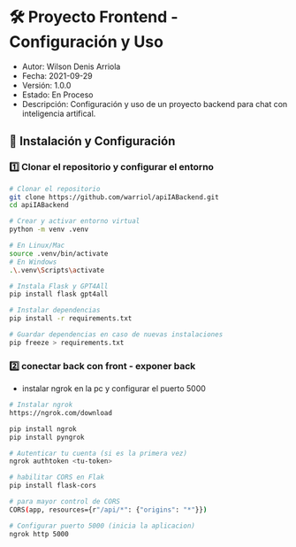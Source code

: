 # 🛠️ Proyecto Frontend - Configuración y Uso
- Autor: Wilson Denis Arriola
- Fecha: 2021-09-29
- Versión: 1.0.0
- Estado: En Proceso
- Descripción: Configuración y uso de un proyecto backend para chat con inteligencia artifical.

## 🚀 Instalación y Configuración

### 1️⃣ Clonar el repositorio y configurar el entorno
```sh
# Clonar el repositorio
git clone https://github.com/warriol/apiIABackend.git
cd apiIABackend

# Crear y activar entorno virtual
python -m venv .venv

# En Linux/Mac
source .venv/bin/activate
# En Windows
.\.venv\Scripts\activate

# Instala Flask y GPT4All
pip install flask gpt4all

# Instalar dependencias
pip install -r requirements.txt

# Guardar dependencias en caso de nuevas instalaciones
pip freeze > requirements.txt
```

### 2️⃣ conectar back con front - exponer back
- instalar ngrok en la pc y configurar el puerto 5000
```sh
# Instalar ngrok
https://ngrok.com/download

pip install ngrok
pip install pyngrok

# Autenticar tu cuenta (si es la primera vez)
ngrok authtoken <tu-token>

# habilitar CORS en Flak
pip install flask-cors

# para mayor control de CORS
CORS(app, resources={r"/api/*": {"origins": "*"}})

# Configurar puerto 5000 (inicia la aplicacion)
ngrok http 5000
```
